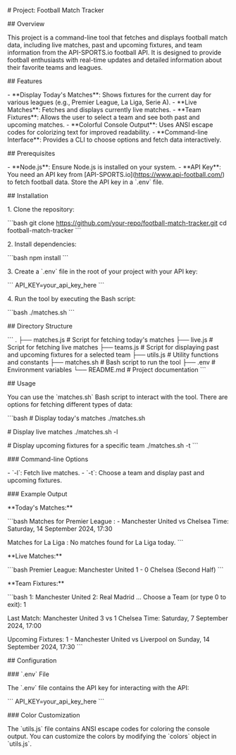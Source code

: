 \# Project: Football Match Tracker

\## Overview

This project is a command-line tool that fetches and displays football
match data, including live matches, past and upcoming fixtures, and team
information from the API-SPORTS.io football API. It is designed to
provide football enthusiasts with real-time updates and detailed
information about their favorite teams and leagues.

\## Features

\- \*\*Display Today\'s Matches\*\*: Shows fixtures for the current day
for various leagues (e.g., Premier League, La Liga, Serie A). - \*\*Live
Matches\*\*: Fetches and displays currently live matches. - \*\*Team
Fixtures\*\*: Allows the user to select a team and see both past and
upcoming matches. - \*\*Colorful Console Output\*\*: Uses ANSI escape
codes for colorizing text for improved readability. - \*\*Command-line
Interface\*\*: Provides a CLI to choose options and fetch data
interactively.

\## Prerequisites

\- \*\*Node.js\*\*: Ensure Node.js is installed on your system. -
\*\*API Key\*\*: You need an API key from
\[API-SPORTS.io\](https://www.api-football.com/) to fetch football data.
Store the API key in a \`.env\` file.

\## Installation

1\. Clone the repository:

\`\`\`bash git clone
https://github.com/your-repo/football-match-tracker.git cd
football-match-tracker \`\`\`

2\. Install dependencies:

\`\`\`bash npm install \`\`\`

3\. Create a \`.env\` file in the root of your project with your API
key:

\`\`\` API_KEY=your_api_key_here \`\`\`

4\. Run the tool by executing the Bash script:

\`\`\`bash ./matches.sh \`\`\`

\## Directory Structure

\`\`\` . ├── matches.js \# Script for fetching today\'s matches ├──
live.js \# Script for fetching live matches ├── teams.js \# Script for
displaying past and upcoming fixtures for a selected team ├── utils.js
\# Utility functions and constants ├── matches.sh \# Bash script to run
the tool ├── .env \# Environment variables └── README.md \# Project
documentation \`\`\`

\## Usage

You can use the \`matches.sh\` Bash script to interact with the tool.
There are options for fetching different types of data:

\`\`\`bash \# Display today\'s matches ./matches.sh

\# Display live matches ./matches.sh -l

\# Display upcoming fixtures for a specific team ./matches.sh -t \`\`\`

\### Command-line Options

\- \`-l\`: Fetch live matches. - \`-t\`: Choose a team and display past
and upcoming fixtures.

\### Example Output

\*\*Today\'s Matches:\*\*

\`\`\`bash Matches for Premier League : - Manchester United vs Chelsea
Time: Saturday, 14 September 2024, 17:30

Matches for La Liga : No matches found for La Liga today. \`\`\`

\*\*Live Matches:\*\*

\`\`\`bash Premier League: Manchester United 1 - 0 Chelsea (Second Half)
\`\`\`

\*\*Team Fixtures:\*\*

\`\`\`bash 1: Manchester United 2: Real Madrid \... Choose a Team (or
type 0 to exit): 1

Last Match: Manchester United 3 vs 1 Chelsea Time: Saturday, 7 September
2024, 17:00

Upcoming Fixtures: 1 - Manchester United vs Liverpool on Sunday, 14
September 2024, 17:30 \`\`\`

\## Configuration

\### \`.env\` File

The \`.env\` file contains the API key for interacting with the API:

\`\`\` API_KEY=your_api_key_here \`\`\`

\### Color Customization

The \`utils.js\` file contains ANSI escape codes for coloring the
console output. You can customize the colors by modifying the \`colors\`
object in \`utils.js\`.

